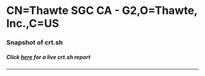 # CN=Thawte SGC CA - G2,O=Thawte\, Inc.,C=US
### Snapshot of crt.sh
##### Click [here](https://crt.sh/?q=Serial_7B46C4161235EB1C7D535CAF948E7AAC) for a live crt.sh report

---
